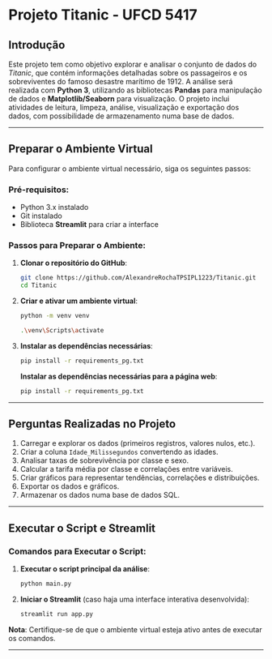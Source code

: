 # Projeto Titanic - UFCD 5417

## Introdução

Este projeto tem como objetivo explorar e analisar o conjunto de dados do *Titanic*, que contém informações detalhadas sobre os passageiros e os sobreviventes do famoso desastre marítimo de 1912. A análise será realizada com **Python 3**, utilizando as bibliotecas **Pandas** para manipulação de dados e **Matplotlib/Seaborn** para visualização. O projeto inclui atividades de leitura, limpeza, análise, visualização e exportação dos dados, com possibilidade de armazenamento numa base de dados.

---

## Preparar o Ambiente Virtual

Para configurar o ambiente virtual necessário, siga os seguintes passos:

### Pré-requisitos:
- Python 3.x instalado
- Git instalado
- Biblioteca **Streamlit** para criar a interface

### Passos para Preparar o Ambiente:

1. **Clonar o repositório do GitHub**:
   ```bash
   git clone https://github.com/AlexandreRochaTPSIPL1223/Titanic.git
   cd Titanic
   ```

2. **Criar e ativar um ambiente virtual**:
   ```bash
   python -m venv venv
   ```

   ```bash
   .\venv\Scripts\activate
   ```


3. **Instalar as dependências necessárias**:
   ```bash
   pip install -r requirements_pg.txt
   ```
    **Instalar as dependências necessárias para a página web**:
   ```bash
   pip install -r requirements_pg.txt
   ```

---

## Perguntas Realizadas no Projeto

1. Carregar e explorar os dados (primeiros registros, valores nulos, etc.).
2. Criar a coluna `Idade_Milissegundos` convertendo as idades.
3. Analisar taxas de sobrevivência por classe e sexo.
4. Calcular a tarifa média por classe e correlações entre variáveis.
5. Criar gráficos para representar tendências, correlações e distribuições.
6. Exportar os dados e gráficos.
7. Armazenar os dados numa base de dados SQL.

---

## Executar o Script e Streamlit

### Comandos para Executar o Script:

1. **Executar o script principal da análise**:
   ```bash
   python main.py
   ```

2. **Iniciar o Streamlit** (caso haja uma interface interativa desenvolvida):
   ```bash
   streamlit run app.py
   ```

**Nota**: Certifique-se de que o ambiente virtual esteja ativo antes de executar os comandos.

---